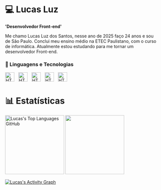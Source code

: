 # 💻 Lucas Luz

**'Desenvolvedor Front-end'**

Me chamo Lucas Luz dos Santos, nesse ano de 2025 faço 24 anos e sou de São Paulo. Conclui meu ensino médio na ETEC Paulistano, com o curso de informática. Atualmente estou estudando para me tornar um desenvolvedor Front-end.

### 🧾 Linguagens e Tecnologias

<p>
    <img
        align="left"
        alt="HTML"
        title="HTML"
        width="30px"
        style="padding-right: 10px"
        src="https://cdn.jsdelivr.net/gh/devicons/devicon@latest/icons/html5/html5-original.svg"
     />
    <img 
        align="left"
        alt="HTML"
        title="HTML"
        width="30px"
        style="padding-right: 10px"
        src="https://cdn.jsdelivr.net/gh/devicons/devicon@latest/icons/css3/css3-original.svg" 
    />
    <img 
        align="left"
        alt="HTML"
        title="HTML"
        width="30px"
        style="padding-right: 10px"
        src="https://cdn.jsdelivr.net/gh/devicons/devicon@latest/icons/javascript/javascript-original.svg" 
    />
    <img 
        align="left"
        alt="HTML"
        title="HTML"
        width="30px"
        style="padding-right: 10px"
        src="https://cdn.jsdelivr.net/gh/devicons/devicon@latest/icons/git/git-original.svg" 
    />
    <img 
        align="left"
        alt="HTML"
        title="HTML"
        width="30px"
        style="padding-right: 10px"
        src="https://cdn.jsdelivr.net/gh/devicons/devicon@latest/icons/linux/linux-original.svg" 
    />
</p>

<br/>
<br/>

# 📊 Estatísticas

<div align="left">
    <img height="192px" alt="Lucas's Top Languages GitHub" src="https://github-readme-stats.vercel.app/api/top-langs/?username=lucasluz001&theme=transparent&title_color=84C2C0&color=E3E3E3&text_color=DEDEDE&hide_border=true&text_bold=true&layout=compact"weight=41% height="192px"/>
        <img height="192px" src="https://github-readme-stats.vercel.app/api?username=lucasluz001&theme=transparent&rank_icon=github&title_color=84C2C0&color=E3E3E3&text_color=DEDEDE&hide_border=true&custom_title=GitHub⠀Stats&show_icons=true"/>
</div>

<a href="https://github.com/K1rsN7/K1rsN7"><img alt="Lucas's Activity Graph" src="https://github-readme-activity-graph.vercel.app/graph/?username=lucasluz001&bg_color=RRGGBBAA&title_color=84C2C0&color=84C2C0&line=84C2C0&point=DEDEDE&hide_border=true&custom_title=Contribution⠀Graph" /></a>
